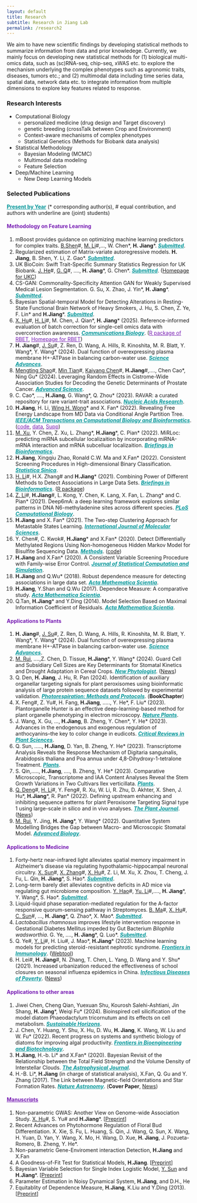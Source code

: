 ```yaml
---
layout: default
title: Research
subtitle: Research in Jiang Lab
permalink: /research2
---
```

We aim to have new scientific findings by developing statistical methods to summarize information from data and prior knowledege. Currently, we mainly focus on developing new statistical methods for (1) biological multi-omics data, such as (sc)RNA-seq, chip-seq, xWAS etc. to explore the mechanism underlying the complex phenotypes such as agronomic traits, diseases, tumors etc.; and (2) multimodal data including time series data, spatial data, network data etc. to integrate information from multiple dimensions to explore key features related to response.

### Research Interests 
- Computational Biology
    - personalized medicine (drug design and Target discovery)
    - genetic breeding (crossTalk between Crop and Environment)
    - Context-aware mechanisms of complex phenotypes
    - Statistical Genetics (Methods for Biobank data analysis)
- Statistical Methodology
    - Bayesian Modeling (MCMC)
    - Multimodal data modeling
    - Feature Selection
- Deep/Machine Learning
    - New Deep Learning Models

### Selected Publications 
<a href="/research" style="color: #039699;">**Present by Year**</a> (\* corresponding author(s), \# equal contribution, and authors with underline are (joint) students)
#### <span style="color:#771DB3">Methodology on Feature Learning</span>
1. mBoost provides guidance on optimizing machine learning predictors for complex traits. <u>B.Shen</u>\#, <u>M. Li</u>\#,..., W. Chen\*, **H. Jiang**\*. <a href="" style="color: #039699;">***Submitted***</a>. 
1. Regularized estimation of Matrix-variate autoregressive models. **H. Jiang**, B. Shen, Y. Li, Z. Gao\*. <a href="http://arxiv.org/abs/2410.11320" style="color: #039699;">***Submitted***</a>. 
1. UK BioCoin: Swift Trait-Specific Summary Statistics Regression for UK Biobank. <u>J. He</u>\#, <u>G. Q</u>\#, ...., **H. Jiang**\*, G. Chen\*. <a href="https://biorxiv.org/cgi/content/short/2024.04.12.589273v1" style="color:#039699;">***Submitted***</a>. ([Homepage for UKC](https://github.com/Ttttt47/UKBioCoin))
1. CS-GAN: Commonality-Specificity Attention GAN for Weakly Supervised Medical Lesion Segmentation. G. Su, X. Zhao, J. Yin\*, **H. Jiang**\*. <a href="" style="color:#039699;">***Submitted***</a>. 
1. Bayesian Spatial-temporal Model for Detecting Alterations in Resting-State Functional Brain Network of Heavy Smokers, J. Hu, S. Chen, Z. Ye, F. Lin\* and **H.Jiang**\*. <a href="" style="color:#039699;">***Submitted***</a>.
1. <u>X. Hu</u>\#, <u>H. Li</u>\#, M. Chen, J. Qian\*,  **H. Jiang**\* (2025). Reference-informed evaluation of batch correction for single-cell omics data with overcorrection awareness. <a href="" style="color: #039699;">***Communications Biology***</a>. (<a href="/resources/RBET_0.1.0.zip" style="color: #771DB3;">R package of RBET</a>, <a href="https://github.com/zlyx26/RBET" style="color: #771DB3;">Homepage for RBET</a>)
1. **H. Jiang**\#, <u>J. Su</u>\#, Z. Ren, D. Wang, A. Hills, R. Kinoshita, M. R. Blatt, Y. Wang\*, Y. Wang\* (2024). Dual function of overexpressing plasma membrane H+-ATPase in balancing carbon-water use. <a href="https://www.science.org/doi/10.1126/sciadv.adp8017" style="color: #039699;">***Science Advances***</a>. 
1. <u>Mengting Shao</u>\#, <u>Min Tian</u>\#, <u>Kaiyang Chen</u>\#, **H.Jiang**\#,...., Chen Cao\*, Ning Gu\* (2024). Leveraging Random Effects in Cistrome-Wide Association Studies for Decoding the Genetic Determinants of Prostate Cancer. <a href="http://doi.org/10.1002/advs.202400815" style="color: #039699;">***Advanced Science***</a>.
1. C. Cao\*, ...., **H.Jiang**, G. Wang\*, Q. Zhou\* (2023). RAVAR: a curated repository for rare variant-trait associations. <a href="https://academic.oup.com/nar/advance-article/doi/10.1093/nar/gkad876/7311081?login=true" style="color: #039699;">***Nucleic Acids Research***</a>.
1. **H.Jiang**, H. Li, [Wing H. Wong](https://biox.stanford.edu/people/wing-wong)\* and X. Fan\* (2022). Revealing Free Energy Landscape from MD Data via Conditional Angle Partition Tree. <a href="https://ieeexplore.ieee.org/abstract/document/9767706" style="color: #039699;">***IEEE/ACM Transactions on Computational Biology and Bioinformatics***</a>. (<a href="/resources/capt.zip" style="color: #771DB3;">code</a>, <a href="/resources/ala-traj.zip" style="color: #771DB3;"> data</a>, <a href="/resources/capt-supp.pdf" style="color: #771DB3;"> Supp</a>)
1. <u>M. Xu</u>, Y. Chen, Z. Xu, L. Zhang\*, **H.Jiang**\*, C. Pian\* (2022). MiRLoc: predicting miRNA subcellular localizaition by incorporating miRNA-mRNA interaction and mRNA subcelluar localizaition. <a href="https://academic.oup.com/bib/advance-article-abstract/doi/10.1093/bib/bbac044/6532537" style="color: #039699;">***Briefings in Bioinformatics***</a>.
1. **H.Jiang**, Xingqiu Zhao, Ronald C.W. Ma and X.Fan\* (2022). Consistent Screening Procedures in High-dimensional Binary Classification. <a href="http://www3.stat.sinica.edu.tw/preprint/SS-2020-0088_Preprint.pdf" style="color: #039699;">***Statistica Sinica***</a>.
1. <u>H. Li</u>\#, H.X. Zhang\# and **H.Jiang**\* (2021). Combining Power of Different Methods to Detect Associations in Large Data Sets. <a href="https://academic.oup.com/bib/advance-article/doi/10.1093/bib/bbab488/6447432" style="color: #039699;">***Briefings in Bioinformatics***</a>. ([R package](/resources/DM.zip))
1. <u>Z. Li</u>\#, **H.Jiang**\#, L. Kong, Y. Chen, K. Lang, X. Fan, L. Zhang\* and C. Pian\* (2021). Deep6mA: a deep learning framework explores similar patterns in DNA N6-methyladenine sites across different species. <a href="https://doi.org/10.1371/journal.pcbi.1008767" style="color: #039699;">***PLoS Computational Biology***</a>.
1. **H.Jiang** and X. Fan\* (2021). The Two-step Clustering Approach for Metastable States Learning. <a href="https://www.mdpi.com/1422-0067/22/12/6576" style="color:#039699;">***International Journal of Molecular Sciences***</a>.
1. Y. Chen\#, C. Kwok\#, **H.Jiang**\* and X.Fan\* (2020). Detect Differentially Methylated Regions Using Non-homogeneous Hidden Markov Model for Bisulfite Sequencing Data. <a href="https://doi.org/10.1016/j.ymeth.2020.09.009" style="color:#039699;">***Methods***</a>. ([code](/resources/BSDMR.zip))
1. **H.Jiang** and X.Fan\* (2020). A Consistent Variable Screening Procedure with Family-wise Error Control. <a href="https://doi.org/10.1080/00949655.2020.1724291" style="color:#039699;">***Journal of Statistical Computation and Simulation***</a>.
1. **H.Jiang** and Q.Wu\* (2018). Robust dependence measure for detecting associations in large data set. <a href="https://doi.org/10.1016/S0252-9602(17)30117-0" style="color:#039699;">***Acta Mathematica Scientia***</a>.
1. **H.Jiang**, Y.Shan and Q.Wu (2017). Dependece Measure: A comparative study. <a href="" style="color: #039699;">***Acta Mathematica Scientia***</a>.  
1. Q.Tan, **H.Jiang**\* and Y.Ding (2014). Model Selection Based on Maximal Information Coefficient of Residuals. <a href="https://doi.org/10.1016/S0252-9602(14)60031-X" style="color: #039699;">***Acta Mathematica Scientia***</a>.

#### <span style="color:#771DB3"> Applications to Plants</span>
1. **H. Jiang**\#, <u>J. Su</u>\#, Z. Ren, D. Wang, A. Hills, R. Kinoshita, M. R. Blatt, Y. Wang\*, Y. Wang\* (2024). Dual function of overexpressing plasma membrane H+-ATPase in balancing carbon-water use. <a href="https://www.science.org/doi/10.1126/sciadv.adp8017" style="color: #039699;">***Science Advances***</a>. 
1. <u>M. Rui</u>, ....,Z. Chen, D. Tissue, **H.Jiang**\*, Y. Wang\* (2024). Guard Cell and Subsidiary Cell Sizes are Key Determinants for Stomatal Kinetics and Drought Adaptation in Cereal Crops. <a href="https://nph.onlinelibrary.wiley.com/doi/full/10.1111/nph.19757" style="color:#039699;">***New Phytologist***</a>. ([News](http://www.cab.zju.edu.cn/nxx/2024/0504/c6958a2910834/page.htm))
1. Q. Den, **H. Jiang**, J. Hu, R. Pan (2024). Identification of auxiliary organellar targeting signals for plant peroxisomes using bioinformatic analysis of large protein sequence datasets followed by experimental validation. <a href="https://doi.org/10.1007/978-1-0716-3802-6" style="color: #039699;">***Photorespiration: Methods and Protocols***</a>. (**BookChapter**)
1. X. Feng\#, Z. Yu\#, H. Fang, **H.Jiang**, ....., Y. He\*,  F. Liu\* (2023). Plantorganelle Hunter is an effective deep-learning-based method for plant organelle phenotyping in electron microscopy. <a href="https://www.nature.com/articles/s41477-023-01527-5" style="color: #039699;">***Nature Plants***</a>.
1. J. Wang, X. Gu, ..., **H.Jiang**, B. Zheng, Y. Chen\*, Y. He\* (2023). Advances in the endogenous and exogenous regulation of anthocyanins–the key to color change in eudicots. <a href="https://www.tandfonline.com/doi/full/10.1080/07352689.2023.2227485" style="color: #039699;">***Critical Reviews in Plant Sciences***</a>.
1. Q. Sun, ....., **H.Jiang**, D. Yan, B. Zheng, Y. He\* (2023). Transcriptome Analysis Reveals the Response Mechanism of Digitaria sanguinalis, Arabidopsis thaliana and Poa annua under 4,8-Dihydroxy-1-tetralone Treatment. <a href="https://www.mdpi.com/2223-7747/12/14/2728/review_report" style="color: #039699;">***Plants***</a>.
1. S. Qin,....., **H.Jiang**, ...., B. Zheng, Y. He\* (2023). Comparative Microscopic, Transcriptome and IAA Content Analyses Reveal the Stem Growth Variations in Two Cultivars Ilex verticillata. <a href="https://www.mdpi.com/2223-7747/12/10/1941" style="color: #039699;">***Plants***</a>.
1. <u>Q. Deng</u>\#, <u> H. Li</u>\#, Y. Feng\#, R. Xu, W. Li, R. Zhu, D. Akhter, X. Shen, J. Hu\*, **H.Jiang**\*, R. Pan\* (2022). Defining upstream enhancing and inhibiting sequence patterns for plant Peroxisome Targeting Signal type 1 using large-scale in silico and in vivo analyses. <a href="https://onlinelibrary.wiley.com/doi/10.1111/tpj.15840" style="color: #039699;">***The Plant Journal***</a>. ([News](http://www.cab.zju.edu.cn/chinese/2022/0705/c11148a2601415/page.htm))
1. <u>M. Rui</u>, Y. Jing, **H. Jiang**\*, Y. Wang\* (2022). Quantitative System Modelling Bridges the Gap between Macro- and Microscopic Stomatal Model. <a href="https://onlinelibrary.wiley.com/doi/10.1002/adbi.202200131" style="color: #039699;">***Advanced Biology***</a>.

#### <span style="color:#771DB3"> Applications to Medicine</span>
1. Forty-hertz near-infrared light alleviates spatial memory impairment in Alzheimer’s disease via regulating hypothalamic-hippocampal neuronal circuitry. <u>X. Sun</u>\#, <u>X. Zhang</u>\#, <u>X. Hu</u>\#, Z. Li, M. Xu, X. Zhou, T. Cheng, J. Fu, L. Qin, **H. Jiang**\*, S. Hao\*. <a href="" style="color: #039699;">***Submitted***</a>. 
1. Long-term barely diet alleviates cognitive deficits in AD mice via regulating gut microbiome composition. <u>Y. Hao</u>\#, <u>Yu. Li</u>\#,...., **H. Jiang**\*, Y. Wang\*, S. Hao\*.  <a href="" style="color: #039699;">***Submitted***</a>. 
1. Liquid-liquid phase separation-mediated regulation for the A-factor responsive quorum-sensing pathway in Streptomyces. <u>B. Ma</u>\#, <u>X. Hu</u>\#, <u>C. Sun</u>\#, ...,  **H. Jiang**\*, Q. Zhao\*, X. Mao\*. <a href="" style="color: #039699;">***Submitted***</a>.
1. *Lactobacillus rhamnosus* improves lifestyle intervention response in Gestational Diabetes Mellitus impeded by Gut Bacterium *Bilophila wadsworthia*. G. Ye, ...., **H. Jiang**\*, Q. Luo\*. <a href="" style="color: #039699;">***Submitted***</a>.
1. Q. Ye\#, <u>Y. Li</u>\#,  H. Liu\#, J. Mao\*, **H.Jiang**\* (2023). Machine learning models for predicting steroid⁃resistant nephrotic syndrome. <a href="https://www.frontiersin.org/articles/10.3389/fimmu.2023.1090241/full" style="color: #039699;">***Frontiers in Immunology***</a>. ([Webtool](https://datalinkx.shinyapps.io/srns/))
1. H. Lei\#, **H. Jiang**\#, N. Zhang, T. Chen, L. Yang, D. Wang and Y. Shu\* (2021). Increased urbanization reduced the effectiveness of school closures on seasonal influenza epidemics in China. <a href="https://idpjournal.biomedcentral.com/articles/10.1186/s40249-021-00911-7" style="color: #039699;">***Infectious Diseases of Poverty***</a>. ([News](https://nihds.zju.edu.cn/2022/0426/c66553a2524226/page.htm))
   
#### <span style="color:#771DB3"> Applications to other areas</span>
1. Jiwei Chen, Cheng Qian, Yuexuan Shu, Kourosh Salehi-Ashtiani, Jin Shang, **H. Jiang**\*, Weiqi Fu\* (2024). Bioinspired cell silicification of the model diatom Phaeodactylum tricornutum and its effects on cell metabolism.  <a href="https://www.sciencedirect.com/science/article/pii/S2772737824000385" style="color: #039699;">***Sustainable Horizons***</a>. 
1. J. Chen, Y. Huang, Y. Shu, X. Hu, D. Wu, **H. Jiang**, K. Wang, W. Liu and W. Fu\* (2022). Recent progress on systems and synthetic biology of diatoms for improving algal productivity. <a href="https://www.frontiersin.org/journals/bioengineering-and-biotechnology/articles/10.3389/fbioe.2022.908804/full" style="color: #039699;">***Frontiers in Bioengineering and Biotechnology***</a>.
1. **H.Jiang**, H.-b. Li\* and X.Fan\* (2020). Bayesian Revisit of the Relationship between the Total Field Strength and the Volume Density of Interstellar Clouds. <a href="https://doi.org/10.3847/1538-4357/ab672b" style="color: #039699;">***The Astrophysical Journal***</a>.
1. H.-B. Li\*, **H.Jiang** (in charge of statistical analysis), X.Fan, Q. Gu and Y. Zhang (2017). The Link between Magnetic-field Orientations and Star Formation Rates. <a href="https://doi.org/10.1038/s41550-017-0158" style="color: #039699;">***Nature Astronomy***</a>. (**Cover Paper**, [News](https://www.cpr.cuhk.edu.hk/en/press/cuhk-physicist-and-statistician-work-together-to-reveal-link-between-magnetic-fields-and-birth-rate-of-stars/))


#### <a href="/resources" style="color: #771DB3;">Manuscripts</a>
1. Non-parametric GWAS: Another View on Genome-wide Association Study. <u>X. Hu</u>\#, S. Yu\# and **H.Jiang**\*. [[Preprint](https://www.biorxiv.org/content/10.1101/2022.11.11.516099v1)]
1. Recent Advances on Phytohormone Regulation of Floral Bud Differentiation. X. Xie, S. Fu, L. Huang, S. Qin, J. Wang, Q. Sun, X. Wang, H. Yuan, D. Yan, Y. Wang, X. Mo, H. Wang, D. Xue, **H. Jiang**, J. Pozueta-Romero, B. Zheng, Y. He\*.
1. Non-parametric Gene-Enviroment interaction Detection, **H.Jiang** and X.Fan
1. A Goodness-of-Fit Test for Statistical Models, **H.Jiang**. [[Preprint](https://arxiv.org/pdf/2006.08864.pdf)]
1. Bayesian Variable Selection for Single Index Logistic Model, <u>Y. Sun</u> and **H.Jiang**\*. [[Preprint](https://arxiv.org/pdf/2012.06199.pdf)]
1. Parameter Estimation in Noisy Dynamical System, **H.Jiang**, and  D.H., He
1. Equitablity of Dependence Measure, **H.Jiang**, K.Liu and Y.Ding (2013). [[Preprint](https://arxiv.org/pdf/1501.02102.pdf)]
